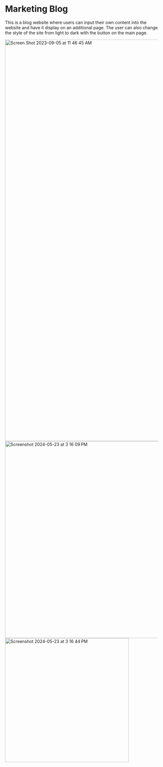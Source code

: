 # Marketing Blog

This is a blog website where users can input their own content into the website and have it display on an additional page. The user can also change the style of the site from light to dark with the button on the main page. 


<img width="1321" alt="Screen Shot 2023-09-05 at 11 46 45 AM" src="https://github.com/jameswhatcott/blog/assets/162528300/a2495d53-f0d7-46f0-ab67-77638a96d1d4">


<img width="648" alt="Screenshot 2024-05-23 at 3 16 09 PM" src="https://github.com/jameswhatcott/blog/assets/162528300/59cc3af2-b34a-4b70-978c-0472b236dde9">


<img width="408" alt="Screenshot 2024-05-23 at 3 16 44 PM" src="https://github.com/jameswhatcott/blog/assets/162528300/5a007eef-a9bd-4fe1-b8e8-6e166f6ec121">
